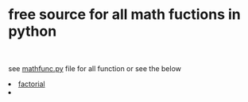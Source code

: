 <h1>free source for all math fuctions in python</h1>
<br>
<p>see <a href="https://github.com/mofawzy31/pymath-/blob/3f036ffe263359760932f388bb6631abbf17a14e/mathfunc.py" >mathfunc.py</a> file for all function or see the below</p>
<li> <a href="https://github.com/mofawzy31/pymath-/blob/146020517c17c6035b11acd6cf175e5b68b8cf21/functions./factorial.py">factorial</a></li>
<li> <a href="https://github.com/mofawzy31/pymath-/blob/bafb81c9e63fb26e6f0c3278401a50b8a9115938/functions./fibonacci.py>fibonacci</a></li>
